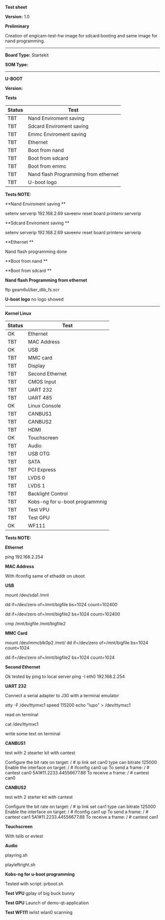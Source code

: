 **Test sheet**

**Version:** 1.0


**Preliminary**

Creation of engicam-test-hw image for sdcard booting and same image for nand programming.

--------------------------------------------------------------------------------------------------------

**Board Type:** Startekit

**SOM Type:**  

--------------------------------------------------------------------------------------------------------

**U-BOOT**

**Version:**

**Tests**

| Status  |  Test |
|---------|-------|
| TBT   |Nand Enviroment saving   |
| TBT   |Sdcard  Enviroment saving |
| TBT   |Emmc  Enviroment saving |
| TBT   |Ethernet  |
| TBT   |Boot from nand   |
| TBT   |Boot from sdcard  |
| TBT   |Boot from emmc  |
| TBT   |Nand flash Programming from ethernet   |
| TBT   |U-boot logo   |


**Tests NOTE:**

**Nand Enviroment saving  **

setenv serverip 192.168.2.69
saveenv
reset board
printenv  serverip

**Sdcard  Enviroment saving **

setenv serverip 192.168.2.69
saveenv
reset board
printenv  serverip

**Ethernet **

Nand flash programming done

**Boot from nand **

**Boot from sdcard **

**Nand flash Programming from ethernet**

ftp geam6ul/ker_dtb_fs.scr

**U-boot logo**
no logo showed

--------------------------------------------------------------------------------------------------------
**Kernel Linux**

| Status  |  Test |
|---------|-------|
|OK  |Ethernet|
|TBT |MAC Address|
|OK  |USB|
|TBT |MMC card|
|TBT |Display|
|TBT |Second Ethernet|
|TBT |CMOS Input|
|TBT |UART 232|
|TBT |UART 485|
|OK  |Linux Console|
|TBT |CANBUS1|
|TBT |CANBUS2|
|TBT |HDMI|
|OK  |Touchscreen|
|TBT |Audio|
|TBT |USB  OTG|
|TBT |SATA|
|TBT |PCI Express|
|TBT |LVDS 0|
|TBT |LVDS 1|
|TBT |Backlight Control|
|TBT |Kobs-ng for u-boot programmnig|
|TBT |Test VPU|
|TBT |Test GPU|
|OK  |WF111|

**Tests NOTE:**

**Ethernet**

ping 192.168.2.254

**MAC Address**

With ifconfig same of ethaddr on uboot

**USB**

mount /dev/sda1 /mnt

dd if=/dev/zero of=/mnt/bigfile bs=1024 count=102400

dd if=/dev/zero of=/mnt/bigfile2 bs=1024 count=102400

cmp /mnt/bigfile /mnt/bigfile2

**MMC Card**

mount /dev/mmcblk0p2 /mnt/
dd if=/dev/zero of=/mnt/bigfile bs=1024 count=1024

dd if=/dev/zero of=/mnt/bigfile2 bs=1024 count=1024

**Second Ethernet**

Ok tested by ping to local server
ping -I eth0 192.168.2.254

**UART 232**

Connect a serial adapter to J30 with a terminal emulator

stty -F /dev/ttymxc1 speed 115200
echo "lupo" > /dev/ttymxc1

read on terminal

cat /dev/ttymxc1

write some text on terminal

**CANBUS1**

test with 2 stearter kit with cantest

 Configure the bit rate on target:
/ # ip link set can0 type can bitrate 125000
 Enable the interface on target:
/ # ifconfig can0 up
 To send a frame:
/ # cantest can0 5A1#11.2233.44556677.88
 To receive a frame:
/ # cantest can0

**CANBUS2**

test with 2 starter kit with cantest

 Configure the bit rate on target:
/ # ip link set can1 type can bitrate 125000
 Enable the interface on target:
/ # ifconfig can1 up
 To send a frame:
/ # cantest can1 5A1#11.2233.44556677.88
 To receive a frame:
/ # cantest can1

**Touchscreen**

With tslib or evtest

**Audio**

playring.sh

playleftright.sh

**Kobs-ng for u-boot programming**

Tested with script: prboot.sh

**Test VPU**
gplay of big buck bunny

**Test GPU**
Launch of demo-qt-application

**Test WF111**
iwlist wlan0 scanning
